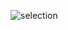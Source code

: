 ![selection](https://user-images.githubusercontent.com/50171003/128327784-607479d5-6b5b-4593-9cce-1ec921972fc9.gif)
